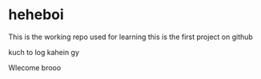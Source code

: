 # heheboi
This is the working repo used for learning
this is the first project on github


kuch to log kahein gy

Wlecome brooo
